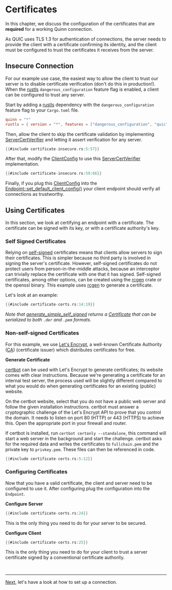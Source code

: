 # Certificates

In this chapter, we discuss the configuration of the certificates that are **required** for a working Quinn connection.

As QUIC uses TLS 1.3 for authentication of connections, the server needs to provide the client with a certificate confirming its identity, and the client must be configured to trust the certificates it receives from the server.

## Insecure Connection

For our example use case, the easiest way to allow the client to trust our server is to disable certificate verification (don't do this in production!).
When the [rustls][3] `dangerous_configuration` feature flag is enabled, a client can be configured to trust any server.

Start by adding a [rustls][3] dependency with the `dangerous_configuration` feature flag to your `Cargo.toml` file.

```toml
quinn = "*"
rustls = { version = "*", features = ["dangerous_configuration", "quic"] }
```

Then, allow the client to skip the certificate validation by implementing [ServerCertVerifier][ServerCertVerifier] and letting it assert verification for any server.

```rust
{{#include certificate-insecure.rs:5:57}}
```

After that, modify the [ClientConfig][ClientConfig] to use this [ServerCertVerifier][ServerCertVerifier] implementation.

```rust
{{#include certificate-insecure.rs:59:66}}
```

Finally, if you plug this [ClientConfig][ClientConfig] into the [Endpoint::set_default_client_config()][set_default_client_config] your client endpoint should verify all connections as trustworthy.

## Using Certificates

In this section, we look at certifying an endpoint with a certificate.
The certificate can be signed with its key, or with a certificate authority's key.

### Self Signed Certificates

Relying on [self-signed][5] certificates means that clients allow servers to sign their certificates.
This is simpler because no third party is involved in signing the server's certificate.
However, self-signed certificates do not protect users from person-in-the-middle attacks, because an interceptor can trivially replace the certificate with one that it has signed. Self-signed certificates, among other options, can be created using the [rcgen][4] crate or the openssl binary.
This example uses [rcgen][4] to generate a certificate.

Let's look at an example:

```rust
{{#include certificate-certs.rs:14:19}}
```

*Note that [generate_simple_self_signed][generate_simple_self_signed] returns a [Certificate][2] that can be serialized to both `.der` and `.pem` formats.*

### Non-self-signed Certificates

For this example, we use [Let's Encrypt][6], a well-known Certificate Authority ([CA][1]) (certificate issuer) which distributes certificates for free.

**Generate Certificate**

[certbot][7] can be used with Let's Encrypt to generate certificates; its website comes with clear instructions.
Because we're generating a certificate for an internal test server, the process used will be slightly different compared to what you would do when generating certificates for an existing (public) website.

On the certbot website, select that you do not have a public web server and follow the given installation instructions.
certbot must answer a cryptographic challenge of the Let's Encrypt API to prove that you control the domain.
It needs to listen on port 80 (HTTP) or 443 (HTTPS) to achieve this. Open the appropriate port in your firewall and router.

If certbot is installed, run `certbot certonly --standalone`, this command will start a web server in the background and start the challenge.
certbot asks for the required data and writes the certificates to `fullchain.pem` and the private key to `privkey.pem`.
These files can then be referenced in code.

```rust
{{#include certificate-certs.rs:5:12}}
```

### Configuring Certificates

Now that you have a valid certificate, the client and server need to be configured to use it.
After configuring plug the configuration into the `Endpoint`.

**Configure Server**

```rust
{{#include certificate-certs.rs:24}}
```

This is the only thing you need to do for your server to be secured.

**Configure Client**

```rust
{{#include certificate-certs.rs:25}}
```

This is the only thing you need to do for your client to trust a server certificate signed by a conventional certificate authority.

<br><hr>

[Next](set-up-connection.md), let's have a look at how to set up a connection.

[1]: https://en.wikipedia.org/wiki/Certificate_authority
[2]: https://en.wikipedia.org/wiki/Public_key_certificate
[3]: https://github.com/ctz/rustls
[4]: https://github.com/est31/rcgen
[5]: https://en.wikipedia.org/wiki/Self-signed_certificate#:~:text=In%20cryptography%20and%20computer%20security,a%20CA%20aim%20to%20provide.
[6]: https://letsencrypt.org/getting-started/
[7]: https://certbot.eff.org/instructions

[ClientConfig]: https://docs.rs/quinn/latest/quinn/struct.ClientConfig.html
[ServerCertVerifier]: https://docs.rs/rustls/latest/rustls/client/trait.ServerCertVerifier.html
[set_default_client_config]: https://docs.rs/quinn/latest/quinn/struct.Endpoint.html#method.set_default_client_config
[generate_simple_self_signed]: https://docs.rs/rcgen/latest/rcgen/fn.generate_simple_self_signed.html
[Certificate]: https://docs.rs/rcgen/latest/rcgen/struct.Certificate.html

